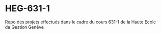 # HEG-631-1
Repo des projets effectués dans le cadre du cours 631-1 de la Haute Ecole de Gestion Genève
